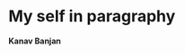 <!DOCTYPE html>
<html>
<body>
  <h1> My self in paragraphy </h1>
  <p><b> Kanav Banjan</p></b>
</body>
</html>
